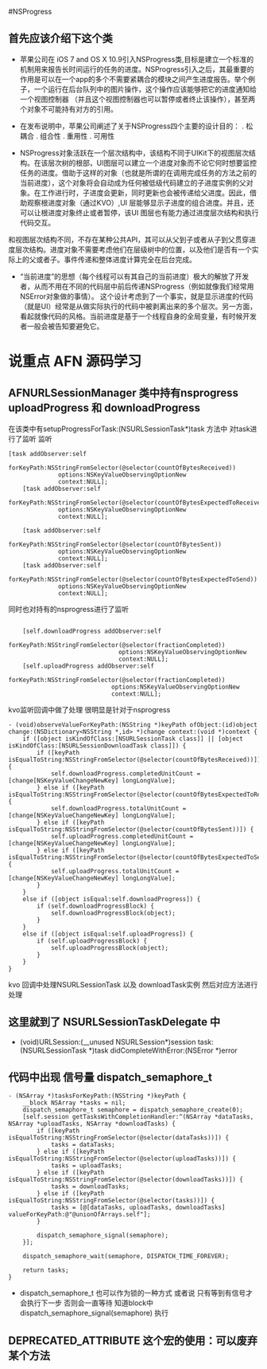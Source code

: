 #NSProgress
## 首先应该介绍下这个类 
* 苹果公司在 iOS 7 and OS X 10.9引入NSProgress类,目标是建立一个标准的机制用来报告长时间运行的任务的进度。NSProgress引入之后，其最重要的作用是可以在一个app的多个不需要紧耦合的模块之间产生进度报告。举个例子，一个运行在后台队列中的图片操作，这个操作应该能够把它的进度通知给一个视图控制器 （并且这个视图控制器也可以暂停或者终止该操作），甚至两个对象不可能持有对方的引用。

* 在发布说明中，苹果公司阐述了关于NSProgress四个主要的设计目的：
. 松耦合
. 组合性
. 重用性
. 可用性

* NSProgress对象活跃在一个层次结构中，该结构不同于UIKit下的视图层次结构。在该层次树的根部，UI图层可以建立一个进度对象而不论它何时想要监控任务的进度。借助于这样的对象（也就是所谓的在调用完成任务的方法之前的当前进度），这个对象将会自动成为任何被低级代码建立的子进度实例的父对象。在工作进行时，子进度会更新，同时更新也会被传递给父进度。因此，借助观察根进度对象（通过KVO）,UI 层能够显示子进度的组合进度。并且，还可以让根进度对象终止或者暂停，该UI 图层也有能力通过进度层次结构和执行代码交互。
 
和视图层次结构不同，不存在某种公共API，其可以从父到子或者从子到父贯穿进度层次结构。进度对象不需要考虑他们在层级树中的位置，以及他们是否有一个实际上的父或者子。事件传递和整体进度计算完全在后台完成。

* “当前进度”的思想（每个线程可以有其自己的当前进度）极大的解放了开发者，从而不用在不同的代码层中前后传递NSProgress（例如就像我们经常用NSError对象做的事情）。 这个设计考虑到了一个事实，就是显示进度的代码（就是UI）经常是从做实际执行的代码中被剥离出来的多个层次。另一方面，看起就像代码的风格。当前进度是基于一个线程自身的全局变量，有时候开发者一般会被告知要避免它。 

# 说重点  AFN 源码学习
## AFNURLSessionManager 类中持有nsprogress uploadProgress 和 downloadProgress 
在该类中有setupProgressForTask:(NSURLSessionTask*)task 方法中 对task进行了监听 监听 
```
[task addObserver:self
           forKeyPath:NSStringFromSelector(@selector(countOfBytesReceived))
              options:NSKeyValueObservingOptionNew
              context:NULL];
    [task addObserver:self
           forKeyPath:NSStringFromSelector(@selector(countOfBytesExpectedToReceive))
              options:NSKeyValueObservingOptionNew
              context:NULL];

    [task addObserver:self
           forKeyPath:NSStringFromSelector(@selector(countOfBytesSent))
              options:NSKeyValueObservingOptionNew
              context:NULL];
    [task addObserver:self
           forKeyPath:NSStringFromSelector(@selector(countOfBytesExpectedToSend))
              options:NSKeyValueObservingOptionNew
              context:NULL];

```

同时也对持有的nsprogress进行了监听
```

    [self.downloadProgress addObserver:self
                            forKeyPath:NSStringFromSelector(@selector(fractionCompleted))
                               options:NSKeyValueObservingOptionNew
                               context:NULL];
    [self.uploadProgress addObserver:self
                          forKeyPath:NSStringFromSelector(@selector(fractionCompleted))
                             options:NSKeyValueObservingOptionNew
                             context:NULL];

```
kvo监听回调中做了处理 很明显是针对于nsprogress 
```
- (void)observeValueForKeyPath:(NSString *)keyPath ofObject:(id)object change:(NSDictionary<NSString *,id> *)change context:(void *)context {
    if ([object isKindOfClass:[NSURLSessionTask class]] || [object isKindOfClass:[NSURLSessionDownloadTask class]]) {
        if ([keyPath isEqualToString:NSStringFromSelector(@selector(countOfBytesReceived))]) {
            self.downloadProgress.completedUnitCount = [change[NSKeyValueChangeNewKey] longLongValue];
        } else if ([keyPath isEqualToString:NSStringFromSelector(@selector(countOfBytesExpectedToReceive))]) {
            self.downloadProgress.totalUnitCount = [change[NSKeyValueChangeNewKey] longLongValue];
        } else if ([keyPath isEqualToString:NSStringFromSelector(@selector(countOfBytesSent))]) {
            self.uploadProgress.completedUnitCount = [change[NSKeyValueChangeNewKey] longLongValue];
        } else if ([keyPath isEqualToString:NSStringFromSelector(@selector(countOfBytesExpectedToSend))]) {
            self.uploadProgress.totalUnitCount = [change[NSKeyValueChangeNewKey] longLongValue];
        }
    }
    else if ([object isEqual:self.downloadProgress]) {
        if (self.downloadProgressBlock) {
            self.downloadProgressBlock(object);
        }
    }
    else if ([object isEqual:self.uploadProgress]) {
        if (self.uploadProgressBlock) {
            self.uploadProgressBlock(object);
        }
    }
}
```
kvo 回调中处理NSURLSessionTask 以及 downloadTask实例 然后对应方法进行处理

## 这里就到了 NSURLSessionTaskDelegate 中 
- (void)URLSession:(__unused NSURLSession*)session task:(NSURLSessionTask *)task didCompleteWithError:(NSError *)error 

## 代码中出现 信号量 dispatch_semaphore_t 
```
- (NSArray *)tasksForKeyPath:(NSString *)keyPath {
    __block NSArray *tasks = nil;
    dispatch_semaphore_t semaphore = dispatch_semaphore_create(0);
    [self.session getTasksWithCompletionHandler:^(NSArray *dataTasks, NSArray *uploadTasks, NSArray *downloadTasks) {
        if ([keyPath isEqualToString:NSStringFromSelector(@selector(dataTasks))]) {
            tasks = dataTasks;
        } else if ([keyPath isEqualToString:NSStringFromSelector(@selector(uploadTasks))]) {
            tasks = uploadTasks;
        } else if ([keyPath isEqualToString:NSStringFromSelector(@selector(downloadTasks))]) {
            tasks = downloadTasks;
        } else if ([keyPath isEqualToString:NSStringFromSelector(@selector(tasks))]) {
            tasks = [@[dataTasks, uploadTasks, downloadTasks] valueForKeyPath:@"@unionOfArrays.self"];
        }

        dispatch_semaphore_signal(semaphore);
    }];

    dispatch_semaphore_wait(semaphore, DISPATCH_TIME_FOREVER);

    return tasks;
}
```
* dispatch_semaphore_t 也可以作为锁的一种方式 或者说 只有等到有信号才会执行下一步 否则会一直等待 知道block中dispatch_semaphore_signal(semaphore) 执行

## DEPRECATED_ATTRIBUTE 这个宏的使用：可以废弃某个方法



